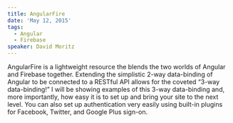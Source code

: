 ```yaml
---
title: AngularFire
date: 'May 12, 2015'
tags:
  - Angular
  - Firebase
speaker: David Moritz
---
```




AngularFire is a lightweight resource the blends the two worlds of Angular and Firebase together. Extending the simplistic 2-way data-binding of Angular to be connected to a RESTful API allows for the coveted “3-way data-binding!” I will be showing examples of this 3-way data-binding and, more importantly, how easy it is to set up and bring your site to the next level. You can also set up authentication very easily using built-in plugins for Facebook, Twitter, and Google Plus sign-on.



